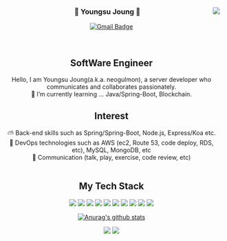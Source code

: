 <div align="center">
<img align="right" src="https://github-readme-stats.vercel.app/api?username=JoungYoungSu&show_icons=true&theme=radical"/>

  
### 🐣 Youngsu Joung 🐥  <br/>

[![Gmail Badge](https://img.shields.io/badge/Gmail-d14836?style=flat-square&logo=Gmail&logoColor=white&link=jeongysu@gmail.com)](jeongysu@gmail.com) 
<br/><br/><br/>


## SoftWare Engineer
Hello, I am Youngsu Joung(a.k.a. neogulmon), a server developer who communicates and collaborates passionately.<br/>
🌱 I’m currently learning ... Java/Spring-Boot, Blockchain.<br/>

## Interest
⛅  Back-end skills such as Spring/Spring-Boot, Node.js, Express/Koa etc.<br/>
💼  DevOps technologies such as AWS (ec2, Route 53, code deploy, RDS, etc), MySQL, MongoDB, etc<br/>
👬  Communication (talk, play, exercise, code review, etc)<br/><br/>

## My Tech Stack
<img src="https://img.shields.io/badge/C-A8B9CC?style=flat-square&logo=C&logoColor=white"/></a> 
<img src="https://img.shields.io/badge/Java-007396?style=flat-square&logo=Java&logoColor=white"/></a> 
<img src="https://img.shields.io/badge/Python-3766AB?style=flat-square&logo=Python&logoColor=white"/></a> 
<img src="https://img.shields.io/badge/JavaScript-F7DF1E?style=flat-square&logo=JavaScript&logoColor=white"/></a> 
<img src="https://img.shields.io/badge/Node-339933?style=flat-square&logo=Node.js&logoColor=white"/></a> 
<img src="https://img.shields.io/badge/Spring-6DB33f?style=flat-square&logo=Spring&logoColor=white"/></a> 
<img src="https://img.shields.io/badge/MySQL-4479A1?style=flat-square&logo=MySQL&logoColor=white"/></a> 
<img src="https://img.shields.io/badge/Oracle-F80000?style=flat-square&logo=Oracle&logoColor=white"/></a> 
<img src="https://img.shields.io/badge/GitHub-181717?style=flat-square&logo=GitHub&logoColor=white"/></a> 
<img src="https://img.shields.io/badge/AWS-232F3E?style=flat-square&logo=Amazon&logoColor=white"/></a> 

[![Anurag's github stats](https://github-readme-stats.vercel.app/api?username=joungyoungsu&show_icons=true)](https://github.com/anuraghazra/github-readme-stats)

<image src="https://img.shields.io/github/followers/ksh030506?style=social"> <image src="https://img.shields.io/github/stars/ksh030506?style=social"> 

